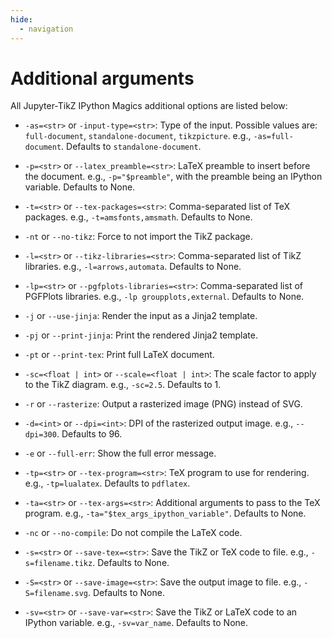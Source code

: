 ```yaml
---
hide:
  - navigation
---
```


# Additional arguments

All Jupyter-TikZ IPython Magics additional options are listed below:

- `-as=<str>` or `-input-type=<str>`: 
        Type of the input. 
        Possible values are: `full-document`, `standalone-document`, `tikzpicture`.
        e.g., `-as=full-document`.
        Defaults to `standalone-document`.
    
- `-p=<str>` or `--latex_preamble=<str>`:
         LaTeX preamble to insert before the document.
         e.g., `-p="$preamble"`, with the preamble being an IPython variable.
        Defaults to None.
     
- `-t=<str>` or `--tex-packages=<str>`:
        Comma-separated list of TeX packages.
        e.g., `-t=amsfonts,amsmath`.
        Defaults to None.
    
- `-nt` or `--no-tikz`:
        Force to not import the TikZ package.
    
- `-l=<str>` or `--tikz-libraries=<str>`:
        Comma-separated list of TikZ libraries.
        e.g., `-l=arrows,automata`.
        Defaults to None.
    
- `-lp=<str>` or `--pgfplots-libraries=<str>`:
        Comma-separated list of PGFPlots libraries.
        e.g., `-lp groupplots,external`.
        Defaults to None.
    
- `-j` or  `--use-jinja`:
        Render the input as a Jinja2 template.
    
- `-pj` or `--print-jinja`:
        Print the rendered Jinja2 template.
    
- `-pt` or `--print-tex`:
        Print full LaTeX document.
    
- `-sc=<float | int>` or `--scale=<float | int>`:
        The scale factor to apply to the TikZ diagram.
        e.g., `-sc=2.5`.
        Defaults to 1.
    
- `-r` or `--rasterize`:
        Output a rasterized image (PNG) instead of SVG.
    
- `-d=<int>` or `--dpi=<int>`:
        DPI of the rasterized output image.
        e.g., `--dpi=300`.
        Defaults to 96.
    
- `-e` or `--full-err`:
        Show the full error message.
    
- `-tp=<str>` or `--tex-program=<str>`: 
        TeX program to use for rendering.
        e.g., `-tp=lualatex`.
        Defaults to `pdflatex`.
    
- `-ta=<str>` or `--tex-args=<str>`: 
        Additional arguments to pass to the TeX program.
        e.g., `-ta="$tex_args_ipython_variable"`.
        Defaults to None.
    
- `-nc` or `--no-compile`:
        Do not compile the LaTeX code. 

- `-s=<str>` or `--save-tex=<str>`:
        Save the TikZ or TeX code to file.
        e.g., `-s=filename.tikz`.
        Defaults to None.
    
- `-S=<str>` or `--save-image=<str>`:
        Save the output image to file.
        e.g., `-S=filename.svg`.
        Defaults to None.

- `-sv=<str>` or `--save-var=<str>`:
        Save the TikZ or LaTeX code to an IPython variable.
        e.g., `-sv=var_name`.
        Defaults to None.